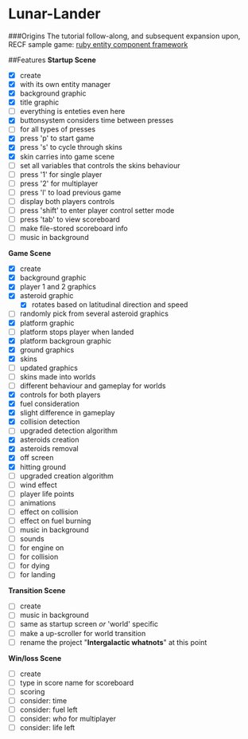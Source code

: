# Lunar-Lander

###Origins
The tutorial follow-along, and subsequent expansion upon, RECF sample game: [ruby entity component framework](https://github.com/cpowell/ruby-entity-component-framework)

##Features
__Startup Scene__
- [x] create
 - [x] with its own entity manager
 - [x] background graphic
 - [x] title graphic
 - [ ] everything is enteties even here
- [x] buttonsystem considers time between presses
 - [ ] for all types of presses
- [x] press 'p' to start game
- [x] press 's' to cycle through skins
 - [x] skin carries into game scene
 - [ ] set all variables that controls the skins behaviour
- [ ] press '1' for single player
- [ ] press '2' for multiplayer
- [ ] press 'l' to load previous game
- [ ] display both players controls
- [ ] press 'shift' to enter player control setter mode
- [ ] press 'tab' to view scoreboard
 - [ ] make file-stored scoreboard info
- [ ] music in background

__Game Scene__
- [x] create
 - [x] background graphic
 - [x] player 1 and 2 graphics
 - [x] asteroid graphic
   - [x] rotates based on latitudinal direction and speed
 - [ ] randomly pick from several asteroid graphics
 - [x] platform graphic
 - [ ] platform stops player when landed
 - [x] platform backgroun graphic
 - [x] ground graphics
 - [x] skins
 - [ ] updated graphics
 - [ ] skins made into worlds
 - [ ] different behaviour and gameplay for worlds
- [x] controls for both players
 - [x] fuel consideration
 - [x] slight difference in gameplay
- [x] collision detection
 - [ ] upgraded detection algorithm
- [x] asteroids creation
 - [x] asteroids removal
 - [x] off screen
 - [x] hitting ground
 - [ ] upgraded creation algorithm
- [ ] wind effect
- [ ] player life points 
- [ ] animations
 - [ ] effect on collision
 - [ ] effect on fuel burning
- [ ] music in background
- [ ] sounds
 - [ ] for engine on
 - [ ] for collision
 - [ ] for dying
 - [ ] for landing

__Transition Scene__
- [ ] create
- [ ] music in background
 - [ ] same as startup screen *or* 'world' specific 
- [ ] make a up-scroller for world transition 
 - [ ] rename the project "**Intergalactic whatnots**" at this point

__Win/loss Scene__
- [ ] create
 - [ ] type in score name for scoreboard
- [ ] scoring
 - [ ] consider: time
 - [ ] consider: fuel left
 - [ ] consider: *who* for multiplayer
 - [ ] consider: life left
